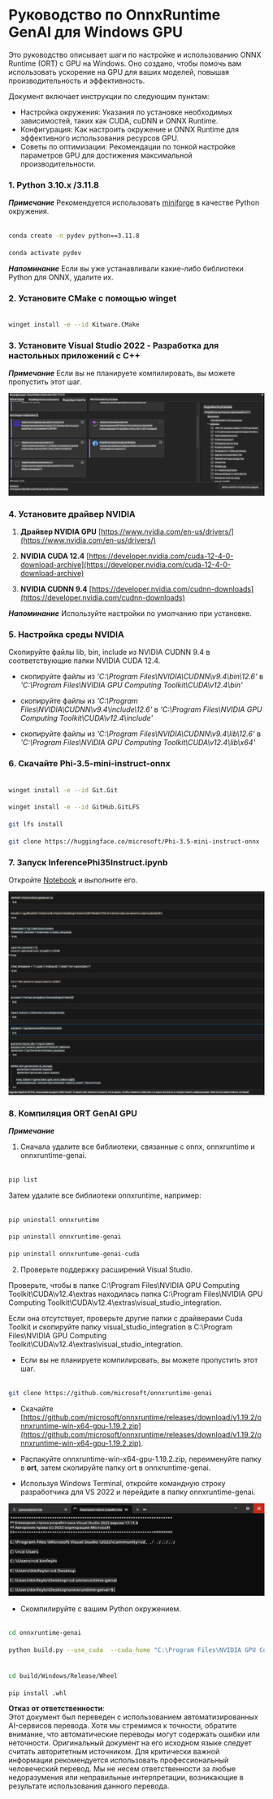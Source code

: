 # **Руководство по OnnxRuntime GenAI для Windows GPU**

Это руководство описывает шаги по настройке и использованию ONNX Runtime (ORT) с GPU на Windows. Оно создано, чтобы помочь вам использовать ускорение на GPU для ваших моделей, повышая производительность и эффективность.

Документ включает инструкции по следующим пунктам:

- Настройка окружения: Указания по установке необходимых зависимостей, таких как CUDA, cuDNN и ONNX Runtime.
- Конфигурация: Как настроить окружение и ONNX Runtime для эффективного использования ресурсов GPU.
- Советы по оптимизации: Рекомендации по тонкой настройке параметров GPU для достижения максимальной производительности.

### **1. Python 3.10.x /3.11.8**

   ***Примечание*** Рекомендуется использовать [miniforge](https://github.com/conda-forge/miniforge/releases/latest/download/Miniforge3-Windows-x86_64.exe) в качестве Python окружения.

   ```bash

   conda create -n pydev python==3.11.8

   conda activate pydev

   ```

   ***Напоминание*** Если вы уже устанавливали какие-либо библиотеки Python для ONNX, удалите их.

### **2. Установите CMake с помощью winget**

   ```bash

   winget install -e --id Kitware.CMake

   ```

### **3. Установите Visual Studio 2022 - Разработка для настольных приложений с C++**

   ***Примечание*** Если вы не планируете компилировать, вы можете пропустить этот шаг.

![CPP](../../../../../../translated_images/01.8964c1fa47e00dc36af710b967e72dd2f8a2be498e49c8d4c65c11ba105dedf8.ru.png)

### **4. Установите драйвер NVIDIA**

1. **Драйвер NVIDIA GPU** [https://www.nvidia.com/en-us/drivers/](https://www.nvidia.com/en-us/drivers/)

2. **NVIDIA CUDA 12.4** [https://developer.nvidia.com/cuda-12-4-0-download-archive](https://developer.nvidia.com/cuda-12-4-0-download-archive)

3. **NVIDIA CUDNN 9.4** [https://developer.nvidia.com/cudnn-downloads](https://developer.nvidia.com/cudnn-downloads)

***Напоминание*** Используйте настройки по умолчанию при установке.

### **5. Настройка среды NVIDIA**

Скопируйте файлы lib, bin, include из NVIDIA CUDNN 9.4 в соответствующие папки NVIDIA CUDA 12.4.

- скопируйте файлы из *'C:\Program Files\NVIDIA\CUDNN\v9.4\bin\12.6'* в *'C:\Program Files\NVIDIA GPU Computing Toolkit\CUDA\v12.4\bin'*

- скопируйте файлы из *'C:\Program Files\NVIDIA\CUDNN\v9.4\include\12.6'* в *'C:\Program Files\NVIDIA GPU Computing Toolkit\CUDA\v12.4\include'*

- скопируйте файлы из *'C:\Program Files\NVIDIA\CUDNN\v9.4\lib\12.6'* в *'C:\Program Files\NVIDIA GPU Computing Toolkit\CUDA\v12.4\lib\x64'*

### **6. Скачайте Phi-3.5-mini-instruct-onnx**

   ```bash

   winget install -e --id Git.Git

   winget install -e --id GitHub.GitLFS

   git lfs install

   git clone https://huggingface.co/microsoft/Phi-3.5-mini-instruct-onnx

   ```

### **7. Запуск InferencePhi35Instruct.ipynb**

   Откройте [Notebook](../../../../../../code/09.UpdateSamples/Aug/ortgpu-phi35-instruct.ipynb) и выполните его.

![RESULT](../../../../../../translated_images/02.be96d16e7b1007f1f3941f65561553e62ccbd49c962f3d4a9154b8326c033ec1.ru.png)

### **8. Компиляция ORT GenAI GPU**

   ***Примечание*** 
   
   1. Сначала удалите все библиотеки, связанные с onnx, onnxruntime и onnxruntime-genai.

   ```bash

   pip list 
   
   ```

   Затем удалите все библиотеки onnxruntime, например:

   ```bash

   pip uninstall onnxruntime

   pip uninstall onnxruntime-genai

   pip uninstall onnxruntume-genai-cuda
   
   ```

   2. Проверьте поддержку расширений Visual Studio.

   Проверьте, чтобы в папке C:\Program Files\NVIDIA GPU Computing Toolkit\CUDA\v12.4\extras находилась папка C:\Program Files\NVIDIA GPU Computing Toolkit\CUDA\v12.4\extras\visual_studio_integration. 

   Если она отсутствует, проверьте другие папки с драйверами Cuda Toolkit и скопируйте папку visual_studio_integration в C:\Program Files\NVIDIA GPU Computing Toolkit\CUDA\v12.4\extras\visual_studio_integration.

   - Если вы не планируете компилировать, вы можете пропустить этот шаг.

   ```bash

   git clone https://github.com/microsoft/onnxruntime-genai

   ```

   - Скачайте [https://github.com/microsoft/onnxruntime/releases/download/v1.19.2/onnxruntime-win-x64-gpu-1.19.2.zip](https://github.com/microsoft/onnxruntime/releases/download/v1.19.2/onnxruntime-win-x64-gpu-1.19.2.zip).

   - Распакуйте onnxruntime-win-x64-gpu-1.19.2.zip, переименуйте папку в **ort**, затем скопируйте папку ort в onnxruntime-genai.

   - Используя Windows Terminal, откройте командную строку разработчика для VS 2022 и перейдите в папку onnxruntime-genai.

![RESULT](../../../../../../translated_images/03.53bb08e3bde53edd1735c5546fb32b9b0bdba93d8241c5e6e3196d8bc01adbd7.ru.png)

   - Скомпилируйте с вашим Python окружением.

   ```bash

   cd onnxruntime-genai

   python build.py --use_cuda  --cuda_home "C:\Program Files\NVIDIA GPU Computing Toolkit\CUDA\v12.4" --config Release
 

   cd build/Windows/Release/Wheel

   pip install .whl

   ```

**Отказ от ответственности**:  
Этот документ был переведен с использованием автоматизированных AI-сервисов перевода. Хотя мы стремимся к точности, обратите внимание, что автоматические переводы могут содержать ошибки или неточности. Оригинальный документ на его исходном языке следует считать авторитетным источником. Для критически важной информации рекомендуется использовать профессиональный человеческий перевод. Мы не несем ответственности за любые недоразумения или неправильные интерпретации, возникающие в результате использования данного перевода.